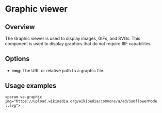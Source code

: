 # Graphic viewer

## Overview
The Graphic viewer is used to display images, GIFs, and SVGs. This component is used to display graphics that do not require IIIF capabilites. 

## Options
- __img__:  The URL or relative path to a graphic file.

## Usage examples
`<param ve-graphic img="https://upload.wikimedia.org/wikipedia/commons/a/ad/SunflowerModel.svg">`
